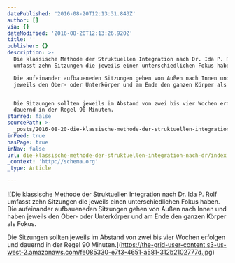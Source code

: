 ```yaml
---
datePublished: '2016-08-20T12:13:31.843Z'
author: []
via: {}
dateModified: '2016-08-20T12:13:26.920Z'
title: ''
publisher: {}
description: >-
  Die klassische Methode der Struktuellen Integration nach Dr. Ida P. Rolf
  umfasst zehn Sitzungen die jeweils einen unterschiedlichen Fokus haben.

  Die aufeinander aufbaueneden Sitzungen gehen von Außen nach Innen und haben
  jeweils den Ober- oder Unterkörper und am Ende den ganzen Körper als Fokus.


  Die Sitzungen sollten jeweils im Abstand von zwei bis vier Wochen erfolgen und
  dauernd in der Regel 90 Minuten.
starred: false
sourcePath: >-
  _posts/2016-08-20-die-klassische-methode-der-struktuellen-integration-nach-dr.md
inFeed: true
hasPage: true
inNav: false
url: die-klassische-methode-der-struktuellen-integration-nach-dr/index.html
_context: 'http://schema.org'
_type: Article

---
```

![Die klassische Methode der Struktuellen Integration nach Dr. Ida P. Rolf umfasst zehn Sitzungen die jeweils einen unterschiedlichen Fokus haben.
Die aufeinander aufbaueneden Sitzungen gehen von Außen nach Innen und haben jeweils den Ober- oder Unterkörper und am Ende den ganzen Körper als Fokus.

Die Sitzungen sollten jeweils im Abstand von zwei bis vier Wochen erfolgen und dauernd in der Regel 90 Minuten.](https://the-grid-user-content.s3-us-west-2.amazonaws.com/fe085330-e7f3-4651-a581-312b2102777d.jpg)